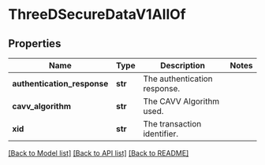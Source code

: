 # ThreeDSecureDataV1AllOf


## Properties
Name | Type | Description | Notes
------------ | ------------- | ------------- | -------------
**authentication_response** | **str** | The authentication response. | 
**cavv_algorithm** | **str** | The CAVV Algorithm used. | 
**xid** | **str** | The transaction identifier. | 

[[Back to Model list]](../README.md#documentation-for-models) [[Back to API list]](../README.md#documentation-for-api-endpoints) [[Back to README]](../README.md)


